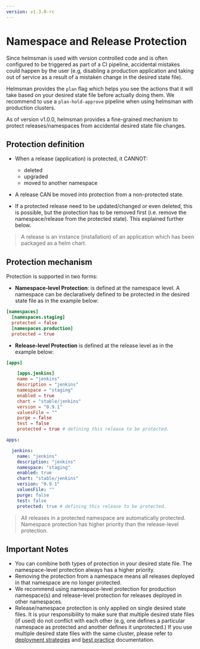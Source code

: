 ```yaml
---
version: v1.3.0-rc
---
```


# Namespace and Release Protection

Since helmsman is used with version controlled code and is often configured to be triggered as part of a CI pipeline, accidental mistakes could happen by the user (e.g, disabling a production application and taking out of service as a result of a mistaken change in the desired state file).

Helmsman provides the `plan` flag which helps you see the actions that it will take based on your desired state file before actually doing them. We recommend to use a `plan-hold-approve` pipeline when using helmsman with production clusters.

As of version v1.0.0, helmsman provides a fine-grained mechanism to protect releases/namespaces from accidental desired state file changes.

## Protection definition

- When a release (application) is protected, it CANNOT:
    - deleted
    - upgraded
    - moved to another namespace

- A release CAN be moved into protection from a non-protected state.
- If a protected release need to be updated/changed or even deleted, this is possible, but the protection has to be removed first (i.e. remove the namespace/release from the protected state). This explained further below.

> A release is an instance (installation) of an application which has been packaged as a helm chart.

## Protection mechanism
Protection is supported in two forms:

- **Namespace-level Protection**: is defined at the namespace level. A namespace can be declaratively defined to be protected in the desired state file as in the example below:

```toml
[namespaces]
  [namespaces.staging]
  protected = false
  [namespaces.production]
  protected = true

```

- **Release-level Protection** is defined at the release level as in the example below:

```toml
[apps]

    [apps.jenkins]
    name = "jenkins"
    description = "jenkins"
    namespace = "staging"
    enabled = true
    chart = "stable/jenkins"
    version = "0.9.1"
    valuesFile = ""
    purge = false
    test = false
    protected = true # defining this release to be protected.
```

```yaml
apps:

  jenkins:
    name: "jenkins"
    description: "jenkins"
    namespace: "staging"
    enabled: true
    chart: "stable/jenkins"
    version: "0.9.1"
    valuesFile: ""
    purge: false
    test: false
    protected: true # defining this release to be protected.
```

> All releases in a protected namespace are automatically protected. Namespace protection has higher priority than the release-level protection.

## Important Notes

- You can combine both types of protection in your desired state file. The namespace-level protection always has a higher priority.
- Removing the protection from a namespace means all releases deployed in that namespace are no longer protected.
- We recommend using namespace-level protection for production namespace(s) and release-level protection for releases deployed in other namespaces.
- Release/namespace protection is only applied on single desired state files. It is your responsibility to make sure that multiple desired state files (if used) do not conflict with each other (e.g, one defines a particular namespace as protected and another defines it unprotected.) If you use multiple desired state files with the same cluster, please refer to [deployment strategies](../deployment_strategies.md) and [best practice](../best_practice.md) documentation.

